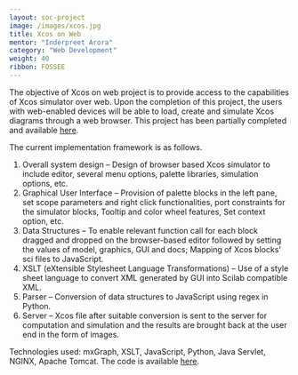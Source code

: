 ```yaml
---
layout: soc-project
image: /images/xcos.jpg
title: Xcos on Web
mentor: "Inderpreet Arora"
category: "Web Development"
weight: 40
ribbon: FOSSEE
---
```


The objective of Xcos on web project is to provide access to the capabilities of Xcos simulator over  web. Upon the completion of this project, the users with web-enabled devices will be able to load, create and simulate Xcos diagrams through a web browser. This project has been partially completed and available [here](http://xcos.fossee.in/).

<!--break-->

The current implementation framework is as follows.
1. Overall system design – Design of browser based Xcos simulator to include editor, several menu options, palette libraries, simulation options, etc.
2. Graphical User Interface – Provision of palette blocks in the left pane, set scope parameters and right click functionalities, port constraints for the simulator blocks, Tooltip and color wheel features, Set context option, etc.
3. Data Structures – To enable relevant function call for each block dragged and dropped on the browser-based editor followed by setting the values of model, graphics, GUI and docs; Mapping of Xcos blocks' sci files to JavaScript.
4. XSLT (eXtensible Stylesheet Language Transformations) – Use of a style sheet language to convert XML generated by GUI into Scilab compatible XML.
5. Parser – Conversion of data structures to JavaScript using regex in Python.
6. Server – Xcos file after suitable conversion is sent to the server for computation and simulation and the results are brought back at the user end in the form of images.

Technologies used: mxGraph, XSLT, JavaScript, Python, Java Servlet, NGINX, Apache Tomcat.
The code is available [here](https://github.com/FOSSEE/xcos-on-web).